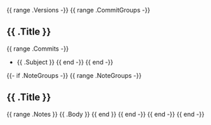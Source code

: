 {{ range .Versions -}}
{{ range .CommitGroups -}}
## {{ .Title }}

{{ range .Commits -}}
- {{ .Subject }}
{{ end -}}
{{ end -}}

{{- if .NoteGroups -}}
{{ range .NoteGroups -}}
## {{ .Title }}

{{ range .Notes }}
{{ .Body }}
{{ end }}
{{ end -}}
{{ end -}}
{{ end -}}
